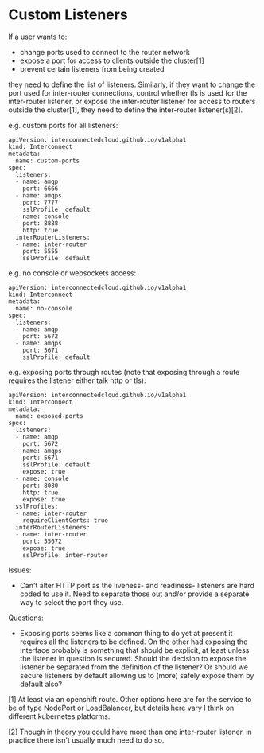 Custom Listeners
================

If a user wants to:

* change ports used to connect to the router network
* expose a port for access to clients outside the cluster[1]
* prevent certain listeners from being created

they need to define the list of listeners. Similarly, if they want to
change the port used for inter-router connections, control whether tls
is used for the inter-router listener, or expose the inter-router
listener for access to routers outside the cluster[1], they need to
define the inter-router listener(s)[2].

e.g. custom ports for all listeners:

```
apiVersion: interconnectedcloud.github.io/v1alpha1
kind: Interconnect
metadata:
  name: custom-ports
spec:
  listeners:
  - name: amqp
    port: 6666
  - name: amqps
    port: 7777
    sslProfile: default
  - name: console
    port: 8888
    http: true
  interRouterListeners:
  - name: inter-router
    port: 5555
    sslProfile: default
```

e.g. no console or websockets access:

```
apiVersion: interconnectedcloud.github.io/v1alpha1
kind: Interconnect
metadata:
  name: no-console
spec:
  listeners:
  - name: amqp
    port: 5672
  - name: amqps
    port: 5671
    sslProfile: default
```

e.g. exposing ports through routes (note that exposing through a route
requires the listener either talk http or tls):

```
apiVersion: interconnectedcloud.github.io/v1alpha1
kind: Interconnect
metadata:
  name: exposed-ports
spec:
  listeners:
  - name: amqp
    port: 5672
  - name: amqps
    port: 5671
    sslProfile: default
    expose: true
  - name: console
    port: 8080
    http: true
    expose: true
  sslProfiles:
  - name: inter-router
    requireClientCerts: true
  interRouterListeners:
  - name: inter-router
    port: 55672
    expose: true
    sslProfile: inter-router
```

Issues:

* Can't alter HTTP port as the liveness- and readiness- listeners are
  hard coded to use it. Need to separate those out and/or provide a
  separate way to select the port they use.

Questions:

* Exposing ports seems like a common thing to do yet at present it
  requires all the listeners to be defined. On the other had exposing
  the interface probably is something that should be explicit, at
  least unless the listener in question is secured. Should the
  decision to expose the listener be separated from the definition of
  the listener? Or should we secure listeners by default allowing us
  to (more) safely expose them by default also?


[1] At least via an openshift route. Other options here are for the
service to be of type NodePort or LoadBalancer, but details here vary
I think on different kubernetes platforms.

[2] Though in theory you could have more than one inter-router
listener, in practice there isn't usually much need to do so.